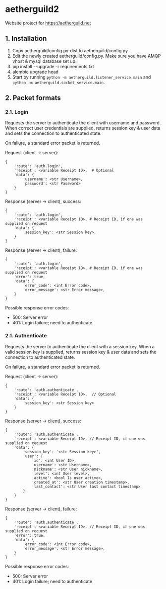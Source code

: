 # aetherguild2

Website project for https://aetherguild.net

## 1. Installation

1. Copy aetherguild/config.py-dist to aetherguild/config.py
2. Edit the newly created aetherguild/config.py. Make sure you have AMQP vhost & mysql database set up.
3. pip install --upgrade -r requirements.txt
4. alembic upgrade head
5. Start by running `python -m aetherguild.listener_service.main` and `python -m aetherguild.socket_service.main`.

## 2. Packet formats

### 2.1. Login

Requests the server to authenticate the client with username and password. When correct user
credentials are supplied, returns session key & user data and sets the connection to authenticated state.

On failure, a standard error packet is returned.

Request (client -> server):
```
{
    'route': 'auth.login',
    'receipt': <variable Receipt ID>,  # Optional
    'data': {
        'username': <str Username>,
        'password': <str Password>
    }
}
```

Response (server -> client), success:
```
{
    'route': 'auth.login',
    'receipt': <variable Receipt ID>, # Receipt ID, if one was supplied on request
    'data': {
        'session_key': <str Session key>,
    }
}
```

Response (server -> client), failure:
```
{
    'route': 'auth.login',
    'receipt': <variable Receipt ID>, # Receipt ID, if one was supplied on request
    'error': true,
    'data': {
        'error_code': <int Error code>,
        'error_message': <str Error message>,
    }
}
```

Possible response error codes:
* 500: Server error
* 401: Login failure; need to authenticate

### 2.1. Authenticate

Requests the server to authenticate the client with a session key. When a valid session key is  supplied,
returns session key & user data and sets the connection to authenticated state.

On failure, a standard error packet is returned.

Request (client -> server):
```
{
    'route': 'auth.authenticate',
    'receipt': <variable Receipt ID>,  // Optional
    'data': {
        'session_key': <str Session key>
    }
}
```

Response (server -> client), success:
```
{
    'route': 'auth.authenticate',
    'receipt': <variable Receipt ID>, // Receipt ID, if one was supplied on request
    'data': {
        'session_key': '<str Session key>',
        'user': {
            'id': <int User ID>,
            'username': <str Username>,
            'nickname': <str User nickname>,
            'level': <int User level>,
            'active': <bool Is user active>,
            'created_at': <str User creation timestamp>,
            'last_contact': <str User last contact timestamp>
        }
    }
}
```

Response (server -> client), failure:
```
{
    'route': 'auth.authenticate',
    'receipt': <variable Receipt ID>, // Receipt ID, if one was supplied on request
    'error': true,
    'data': {
        'error_code': <int Error code>,
        'error_message': <str Error message>,
    }
}
```

Possible response error codes:
* 500: Server error
* 401: Login failure; need to authenticate

